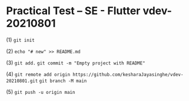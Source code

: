 # Practical Test – SE - Flutter vdev-20210801


(1) `git init`

(2) `echo "# new" >> README.md`

(3) `git add.`
    `git commit -m "Empty project with README"` 

(4) `git remote add origin https://github.com/kesharaJayasinghe/vdev-20210801.git`
    `git branch -M main`

(5) `git push -u origin main` 